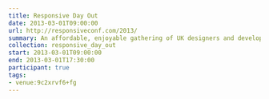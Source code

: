 ```yaml
---
title: Responsive Day Out
date: 2013-03-01T09:00:00
url: http://responsiveconf.com/2013/
summary: An affordable, enjoyable gathering of UK designers and developers sharing their workflow strategies, techniques, and experiences with responsive web design.
collection: responsive_day_out
start: 2013-03-01T09:00:00
end: 2013-03-01T17:30:00
participant: true
tags:
- venue:9c2xrvf6+fg
---
```

